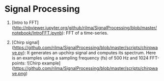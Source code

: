 # Signal Processing

1. [Intro to FFT] (http://nbviewer.jupyter.org/github/rilma/SignalProcessing/blob/master/notebook/IntroFFT.ipynb): FFT of a time-series.

2. [Chirp signal] (https://github.com/rilma/SignalProcessing/blob/master/scripts/chirpwave.py): It generates an upchirp signal and computes its spectrum. Here is an examples using a sampling frequency (fs) of 500 Hz and 1024 FFT-points:
                  ![Chirp example] (https://github.com/rilma/SignalProcessing/blob/master/scripts/chirpwave.png)
